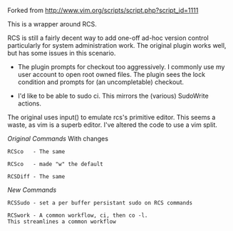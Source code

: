 Forked from http://www.vim.org/scripts/script.php?script_id=1111

This is a wrapper around RCS.

RCS is still a fairly decent way to add one-off ad-hoc version control
particularly for system administration work. The original  plugin 
works well, but has some issues in this scenario.

* The plugin prompts for checkout too aggressively. I commonly use my
  user account to open root owned files. The plugin sees the lock
  condition and prompts for (an uncompletable) checkout.

* I'd like to be able to sudo ci. This mirrors the (various) SudoWrite
  actions.

The original uses input() to emulate rcs's primitive editor. This seems
a waste, as vim is a superb editor. I've altered the code to use a vim
split.

*Original Commands*
With changes

    RCSco   - The same

    RCSco   - made "w" the default

    RCSDiff - The same

*New Commands*

    RCSSudo - set a per buffer persistant sudo on RCS commands

    RCSwork - A common workflow, ci, then co -l.
    This streamlines a common workflow
